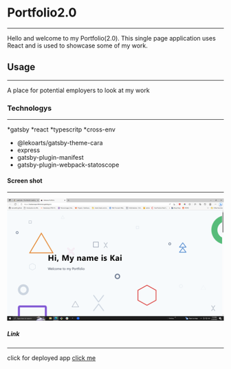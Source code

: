 # Portfolio2.0
***
Hello and welcome to my Portfolio(2.0). This single page application uses React and is used to showcase some of my work. 
## Usage
***
A place for potential employers to look at my work
### Technologys
***
*gatsby
*react
*typescritp
*cross-env
* @lekoarts/gatsby-theme-cara
* express
* gatsby-plugin-manifest
* gatsby-plugin-webpack-statoscope

#### Screen shot
***
![image](./gatsby-starter-portfolio-cara/static/Screenshot%20(181).png)
##### Link
***
click for deployed app
[click me](https://kaikanesportfoliotwo.gatsbyjs.io/)
